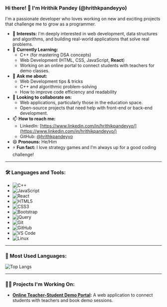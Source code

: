 ### Hi there! 👋 I'm Hrithik Pandey (@hrithkpandeyyo)

I'm a passionate developer who loves working on new and exciting projects that challenge me to grow as a programmer.

- 👀 **Interests:** I'm deeply interested in web development, data structures and algorithms, and building real-world applications that solve real problems.
- 🌱 **Currently Learning:** 
  - C++ (for mastering DSA concepts)
  - Web Development (HTML, CSS, JavaScript, **React**)
  - Working on an online portal to connect students with teachers for demo classes.
- 💬 **Ask me about:** 
  - Web Development tips & tricks
  - C++ and algorithmic problem-solving
  - How to improve code efficiency and readability
- 🔭 **Looking to collaborate on:**
  - Web applications, particularly those in the education space.
  - Open-source projects that need help with front-end or back-end development.
- 📫 **How to reach me:**
  - LinkedIn: [https://www.linkedin.com/in/hrithikpandeyyo/](https://www.linkedin.com/in/hrithikpandeyyo/)
  - GitHub: [@hrithkpandeyyo](https://github.com/hrithkpandeyyo)
- 😄 **Pronouns:** He/Him  
- ⚡ **Fun fact:** I love strategy games and I’m always up for a good coding challenge!

---

### 🛠️ Languages and Tools:

- ![C++](https://img.shields.io/badge/-C++-00599C?style=flat-square&logo=c%2B%2B&logoColor=white)
- ![JavaScript](https://img.shields.io/badge/-JavaScript-F7DF1E?style=flat-square&logo=javascript&logoColor=black)
- ![React](https://img.shields.io/badge/-React-61DAFB?style=flat-square&logo=react&logoColor=black)
- ![HTML5](https://img.shields.io/badge/-HTML5-E34F26?style=flat-square&logo=html5&logoColor=white)
- ![CSS3](https://img.shields.io/badge/-CSS3-1572B6?style=flat-square&logo=css3&logoColor=white)
- ![Bootstrap](https://img.shields.io/badge/-Bootstrap-563D7C?style=flat-square&logo=bootstrap&logoColor=white)
- ![jQuery](https://img.shields.io/badge/-jQuery-0769AD?style=flat-square&logo=jquery&logoColor=white)
- ![Git](https://img.shields.io/badge/-Git-F05032?style=flat-square&logo=git&logoColor=white)
- ![GitHub](https://img.shields.io/badge/-GitHub-181717?style=flat-square&logo=github&logoColor=white)
- ![VS Code](https://img.shields.io/badge/-VS%20Code-007ACC?style=flat-square&logo=visual-studio-code&logoColor=white)
- ![Linux](https://img.shields.io/badge/-Linux-FCC624?style=flat-square&logo=linux&logoColor=black)

---

### 🌟 Most Used Languages:

![Top Langs](https://github-readme-stats.vercel.app/api/top-langs/?username=hrithkpandeyyo&layout=compact&theme=radical)

---

### 🧑‍💻 Projects I'm Working On:
- **[Online Teacher-Student Demo Portal](#):** A web application to connect students with teachers and book demo sessions.
